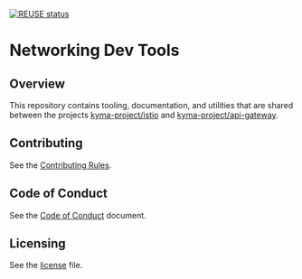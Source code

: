 [![REUSE status](https://api.reuse.software/badge/github.com/kyma-project/networking-dev-tools)](https://api.reuse.software/info/github.com/kyma-project/networking-dev-tools)
# Networking Dev Tools

## Overview
<!--- mandatory section --->

This repository contains tooling, documentation, and utilities that are shared between the projects [kyma-project/istio](https://github.com/kyma-project/istio) and [kyma-project/api-gateway](https://github.com/kyma-project/api-gateway).

## Contributing
<!--- mandatory section - do not change this! --->

See the [Contributing Rules](CONTRIBUTING.md).

## Code of Conduct
<!--- mandatory section - do not change this! --->

See the [Code of Conduct](CODE_OF_CONDUCT.md) document.

## Licensing
<!--- mandatory section - do not change this! --->

See the [license](./LICENSE) file.
